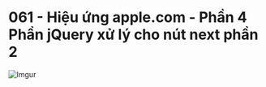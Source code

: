 # 061 - Hiệu ứng apple.com - Phần 4 Phần jQuery xử lý cho nút next phần 2

![Imgur](https://i.imgur.com/ALaZQLc.jpg) 